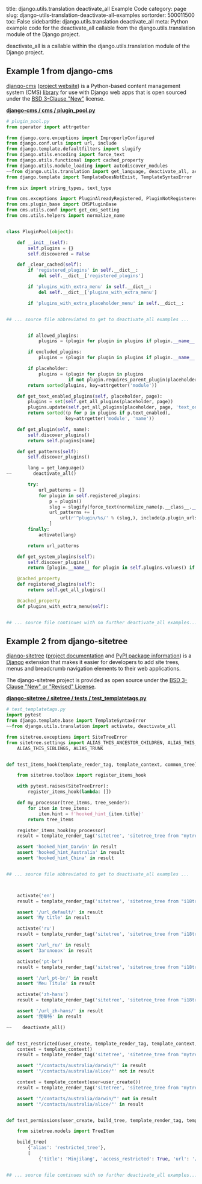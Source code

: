 title: django.utils.translation deactivate_all Example Code
category: page
slug: django-utils-translation-deactivate-all-examples
sortorder: 500011500
toc: False
sidebartitle: django.utils.translation deactivate_all
meta: Python example code for the deactivate_all callable from the django.utils.translation module of the Django project.


deactivate_all is a callable within the django.utils.translation module of the Django project.


## Example 1 from django-cms
[django-cms](https://github.com/divio/django-cms)
([project website](https://www.django-cms.org/en/)) is a Python-based
content management system (CMS) [library](https://pypi.org/project/django-cms/)
for use with Django web apps that is open sourced under the
[BSD 3-Clause "New"](https://github.com/divio/django-cms/blob/develop/LICENSE)
license.

[**django-cms / cms / plugin_pool.py**](https://github.com/divio/django-cms/blob/develop/cms/./plugin_pool.py)

```python
# plugin_pool.py
from operator import attrgetter

from django.core.exceptions import ImproperlyConfigured
from django.conf.urls import url, include
from django.template.defaultfilters import slugify
from django.utils.encoding import force_text
from django.utils.functional import cached_property
from django.utils.module_loading import autodiscover_modules
~~from django.utils.translation import get_language, deactivate_all, activate
from django.template import TemplateDoesNotExist, TemplateSyntaxError

from six import string_types, text_type

from cms.exceptions import PluginAlreadyRegistered, PluginNotRegistered
from cms.plugin_base import CMSPluginBase
from cms.utils.conf import get_cms_setting
from cms.utils.helpers import normalize_name


class PluginPool(object):

    def __init__(self):
        self.plugins = {}
        self.discovered = False

    def _clear_cached(self):
        if 'registered_plugins' in self.__dict__:
            del self.__dict__['registered_plugins']

        if 'plugins_with_extra_menu' in self.__dict__:
            del self.__dict__['plugins_with_extra_menu']

        if 'plugins_with_extra_placeholder_menu' in self.__dict__:


## ... source file abbreviated to get to deactivate_all examples ...


        if allowed_plugins:
            plugins = (plugin for plugin in plugins if plugin.__name__ in allowed_plugins)

        if excluded_plugins:
            plugins = (plugin for plugin in plugins if plugin.__name__ not in excluded_plugins)

        if placeholder:
            plugins = (plugin for plugin in plugins
                       if not plugin.requires_parent_plugin(placeholder, page))
        return sorted(plugins, key=attrgetter('module'))

    def get_text_enabled_plugins(self, placeholder, page):
        plugins = set(self.get_all_plugins(placeholder, page))
        plugins.update(self.get_all_plugins(placeholder, page, 'text_only_plugins'))
        return sorted((p for p in plugins if p.text_enabled),
                      key=attrgetter('module', 'name'))

    def get_plugin(self, name):
        self.discover_plugins()
        return self.plugins[name]

    def get_patterns(self):
        self.discover_plugins()

        lang = get_language()
~~        deactivate_all()

        try:
            url_patterns = []
            for plugin in self.registered_plugins:
                p = plugin()
                slug = slugify(force_text(normalize_name(p.__class__.__name__)))
                url_patterns += [
                    url(r'^plugin/%s/' % (slug,), include(p.plugin_urls)),
                ]
        finally:
            activate(lang)

        return url_patterns

    def get_system_plugins(self):
        self.discover_plugins()
        return [plugin.__name__ for plugin in self.plugins.values() if plugin.system]

    @cached_property
    def registered_plugins(self):
        return self.get_all_plugins()

    @cached_property
    def plugins_with_extra_menu(self):


## ... source file continues with no further deactivate_all examples...

```


## Example 2 from django-sitetree
[django-sitetree](https://github.com/idlesign/django-sitetree)
([project documentation](https://django-sitetree.readthedocs.io/en/latest/)
and
[PyPI package information](https://pypi.org/project/django-sitetree/))
is a [Django](/django.html) extension that makes it easier for
developers to add site trees, menus and breadcrumb navigation elements
to their web applications.

The django-sitetree project is provided as open source under the
[BSD 3-Clause "New" or "Revised" License](https://github.com/idlesign/django-sitetree/blob/master/LICENSE).

[**django-sitetree / sitetree / tests / test_templatetags.py**](https://github.com/idlesign/django-sitetree/blob/master/sitetree/tests/test_templatetags.py)

```python
# test_templatetags.py
import pytest
from django.template.base import TemplateSyntaxError
~~from django.utils.translation import activate, deactivate_all

from sitetree.exceptions import SiteTreeError
from sitetree.settings import ALIAS_THIS_ANCESTOR_CHILDREN, ALIAS_THIS_CHILDREN, ALIAS_THIS_PARENT_SIBLINGS, \
    ALIAS_THIS_SIBLINGS, ALIAS_TRUNK


def test_items_hook(template_render_tag, template_context, common_tree):

    from sitetree.toolbox import register_items_hook

    with pytest.raises(SiteTreeError):
        register_items_hook(lambda: [])

    def my_processor(tree_items, tree_sender):
        for item in tree_items:
            item.hint = f'hooked_hint_{item.title}'
        return tree_items

    register_items_hook(my_processor)
    result = template_render_tag('sitetree', 'sitetree_tree from "mytree"', template_context())

    assert 'hooked_hint_Darwin' in result
    assert 'hooked_hint_Australia' in result
    assert 'hooked_hint_China' in result


## ... source file abbreviated to get to deactivate_all examples ...



    activate('en')
    result = template_render_tag('sitetree', 'sitetree_tree from "i18tree"', template_context())

    assert '/url_default/' in result
    assert 'My title' in result

    activate('ru')
    result = template_render_tag('sitetree', 'sitetree_tree from "i18tree"', template_context())

    assert '/url_ru/' in result
    assert 'Заголовок' in result

    activate('pt-br')
    result = template_render_tag('sitetree', 'sitetree_tree from "i18tree"', template_context())

    assert '/url_pt-br/' in result
    assert 'Meu Título' in result

    activate('zh-hans')
    result = template_render_tag('sitetree', 'sitetree_tree from "i18tree"', template_context())

    assert '/url_zh-hans/' in result
    assert '我蒂特' in result

~~    deactivate_all()


def test_restricted(user_create, template_render_tag, template_context, common_tree):
    context = template_context()
    result = template_render_tag('sitetree', 'sitetree_tree from "mytree"', context)

    assert '"/contacts/australia/darwin/"' in result
    assert '"/contacts/australia/alice/"' not in result

    context = template_context(user=user_create())
    result = template_render_tag('sitetree', 'sitetree_tree from "mytree"', context)

    assert '"/contacts/australia/darwin/"' not in result
    assert '"/contacts/australia/alice/"' in result


def test_permissions(user_create, build_tree, template_render_tag, template_context):

    from sitetree.models import TreeItem

    build_tree(
        {'alias': 'restricted_tree'},
        [
            {'title': 'Minjilang', 'access_restricted': True, 'url': '/contacts/australia/minjilang/'},


## ... source file continues with no further deactivate_all examples...

```

